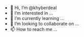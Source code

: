- 👋 Hi, I’m @khyberdeal
- 👀 I’m interested in ...
- 🌱 I’m currently learning ...
- 💞️ I’m looking to collaborate on ...
- 📫 How to reach me ...

<!---
khyberdeal/khyberdeal is a ✨ special ✨ repository because its `README.md` (this file) appears on your GitHub profile.
You can click the Preview link to take a look at your changes.
--->
